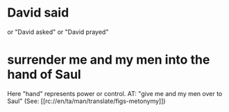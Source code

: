 # David said

or "David asked" or "David prayed"

# surrender me and my men into the hand of Saul

Here "hand" represents power or control. AT: "give me and my men over to Saul" (See: [[rc://en/ta/man/translate/figs-metonymy]])